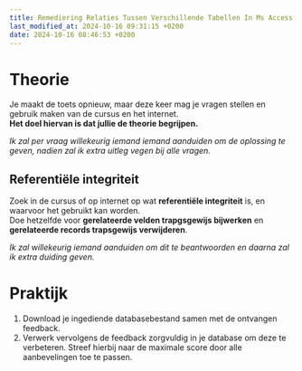 ```yaml
---
title: Remediering Relaties Tussen Verschillende Tabellen In Ms Access
last_modified_at: 2024-10-16 09:31:15 +0200
date: 2024-10-16 08:46:53 +0200
---
```


# Theorie

Je maakt de toets opnieuw, maar deze keer mag je vragen stellen en gebruik maken van de cursus en het internet.  
**Het doel hiervan is dat jullie de theorie begrijpen.**

*Ik zal per vraag willekeurig iemand iemand aanduiden om de oplossing te geven, nadien zal ik extra uitleg vegen bij alle vragen.*

## Referentiële integriteit

Zoek in de cursus of op internet op wat **referentiële integriteit** is, en waarvoor het gebruikt kan worden.  
Doe hetzelfde voor **gerelateerde velden trapgsgewijs bijwerken** en **gerelateerde records trapsgewijs verwijderen**.

*Ik zal willekeurig iemand aanduiden om dit te beantwoorden en daarna zal ik extra duiding geven.*

# Praktijk

1. Download je ingediende databasebestand samen met de ontvangen feedback.
2. Verwerk vervolgens de feedback zorgvuldig in je database om deze te verbeteren. Streef hierbij naar de maximale score door alle aanbevelingen toe te passen.
